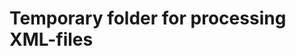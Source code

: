﻿---
layout: default
nav_exclude: true
---

Temporary folder for processing XML-files
=========================================
